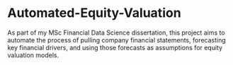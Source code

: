 # Automated-Equity-Valuation
As part of my MSc Financial Data Science dissertation, this project aims to automate the process of pulling company financial statements, forecasting key financial drivers, and using those forecasts as assumptions for equity valuation models.
